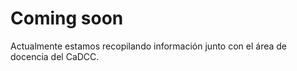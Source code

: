 # Coming soon

Actualmente estamos recopilando información junto con el área de docencia del CaDCC.
